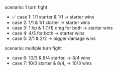 scenario: 1 turn fight

- ✅ case 1: 1/1 starter & 1/1 -> starter wins
- case 2: 1/1 & 1/1 starter -> starter wins
- case 3: 1 hp & 1 (1/1) dmg for both -> starter wins
- case 4: 4/5 for both -> starter wins
- case 5: 2/1 & 2/2 -> bigger damage wins

scenario: multiple turn fight

- case 6: 10/3 & 8/4 starter, -> 8/4 wins
- case 7: 10/3 starter & 8/4, -> 10/3 wins
